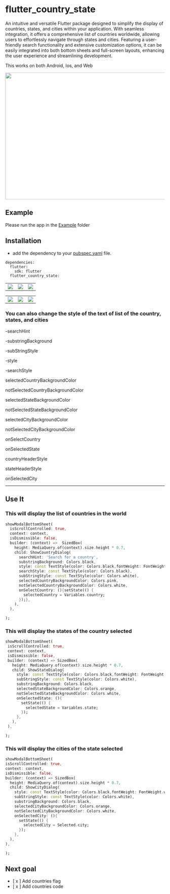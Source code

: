 # flutter_country_state

An intuitive and versatile Flutter package designed to simplify the display of countries, states, and cities within your application. With seamless integration, it offers a comprehensive list of countries worldwide, allowing users to effortlessly navigate through states and cities. Featuring a user-friendly search functionality and extensive customization options, it can be easily integrated into both bottom sheets and full-screen layouts, enhancing the user experience and streamlining development.
<p>This works on both Android, Ios, and Web</p>


<img src="https://github.com/mimi-tech/flutter_country_state/assets/62711340/393e5bca-b921-4a2b-8ab1-bd8ce568a2bd" width="600" height="400">

## Example

 Please run the app in the [Example](https://github.com/mimi-tech/flutter_country_state/tree/master/example) folder

## Installation
* add the dependency to your [pubspec.yaml](https://github.com/mimi-tech/flutter_country_state/tree/master/pubspec.yaml) file.
```
dependencies:
  flutter:
    sdk: flutter
  flutter_country_state:
  ```
<table>
<tr>
<td>
<img src="https://github.com/mimi-tech/flutter_country_state/assets/62711340/33747458-abff-47d6-9bb2-8a2f42a7c2bd" >

</td>

<td>
<img src="https://github.com/mimi-tech/flutter_country_state/assets/62711340/cb2a4851-de71-4f88-87e5-e11c3722e53e">
</td>

<td>
<img src="https://github.com/mimi-tech/flutter_country_state/assets/62711340/312fcea7-984c-425e-9d23-3e421772e363">
</td>
</tr>
</table>


<table>
<tr>
<td>
<img src="https://github.com/mimi-tech/flutter_country_state/assets/62711340/5f1a7a55-91a3-4e80-a968-1bb63dbd5e63">

</td>

<td>
<img src="https://github.com/mimi-tech/flutter_country_state/assets/62711340/df6401ce-0199-4c3a-b3fe-c6fefc9d530a">
</td>

<td>
<img src="https://github.com/mimi-tech/flutter_country_state/assets/62711340/0b8b0d47-6d1e-4336-97d5-3a4615ed1a71">
</td>
</tr>
</table>




 ### You can also change the style of the text of list of the country, states, and cities
<p>-searchHint</p>
<p>-substringBackground</p>
<p>-subStringStyle</p>
<p>-style</p>
<p>-searchStyle</p>
<p>selectedCountryBackgroundColor</p>
<p>notSelectedCountryBackgroundColor</p>
<p>selectedStateBackgroundColor</p>
<p>notSelectedStateBackgroundColor</p>
<p>selectedCityBackgroundColor</p>
<p>notSelectedCityBackgroundColor</p>
<p>onSelectCountry</p>
<p>onSelectedState</p>
<p>countryHeaderStyle</p>
<p>stateHeaderStyle</p>
<p>onSelectedCity</p>



<hr>
 
 ## Use It
 ### This will display the list of countries in the world
  ``` dart
 showModalBottomSheet(
    isScrollControlled: true,
    context: context,
    isDismissible: false,
    builder: (context) =>  SizedBox(
      height: MediaQuery.of(context).size.height * 0.7,
      child: ShowCountryDialog(
        searchHint: 'Search for a country',
        substringBackground: Colors.black,
        style: const TextStyle(color: Colors.black,fontWeight: FontWeight.w500),
        searchStyle: const TextStyle(color: Colors.black),
        subStringStyle: const TextStyle(color: Colors.white),
        selectedCountryBackgroundColor: Colors.pink,
        notSelectedCountryBackgroundColor: Colors.white,
        onSelectCountry: (){setState(() {
          selectedCountry = Variables.country;
        });},
      ),
    ),

);
```
### This will display the states of the country selected
 ``` dart
showModalBottomSheet(
  isScrollControlled: true,
  context: context,
  isDismissible: false,
  builder: (context) => SizedBox(
    height: MediaQuery.of(context).size.height * 0.7,
    child: ShowStateDialog(
      style: const TextStyle(color: Colors.black,fontWeight: FontWeight.w500),
      subStringStyle: const TextStyle(color: Colors.white),
      substringBackground: Colors.black,
      selectedStateBackgroundColor: Colors.orange,
      notSelectedStateBackgroundColor: Colors.white,
      onSelectedState: (){
        setState(() {
          selectedState = Variables.state;
        });
      },
    ),
  ),

);
```
### This will display the cities of the state selected
 ``` dart
showModalBottomSheet(
 isScrollControlled: true,
 context: context,
 isDismissible: false,
 builder: (context) => SizedBox(
   height: MediaQuery.of(context).size.height * 0.7,
   child: ShowCityDialog(
     style: const TextStyle(color: Colors.black,fontWeight: FontWeight.w500),
     subStringStyle: const TextStyle(color: Colors.white),
     substringBackground: Colors.black,
     selectedCityBackgroundColor: Colors.orange,
     notSelectedCityBackgroundColor: Colors.white,
     onSelectedCity: (){
       setState(() {
         selectedCity = Selected.city;
       });
     },
   ),
 ),

);
```

## Next goal
- [ x ] Add countries flag 
- [ x ] Add countries code


